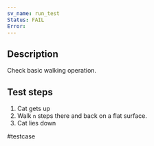 ```yaml
---
sv_name: run_test
Status: FAIL
Error: 
---
```


## Description
Check basic walking operation.
## Test steps
1. Cat gets up
2. Walk `n` steps there and back on a flat surface.
3. Cat lies down


#testcase